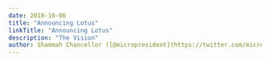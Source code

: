 ```yaml
---
date: 2018-10-06
title: "Announcing Lotus"
linkTitle: "Announcing Lotus"
description: "The Vision"
author: Shammah Chancellor ([@micropresident](https://twitter.com/micropresident))
---
```


